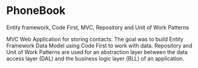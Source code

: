 # PhoneBook
Entity framework, Code First, MVC, Repository and Unit of Work Patterns

MVC Web Application for storing contacts.
The goal was to build Entity Framework Data Model using Code First to work with data.
Repository and Unit of Work Patterns are used for an abstraction layer between the data access layer (DAL) and the business logic layer (BLL) of an application.
